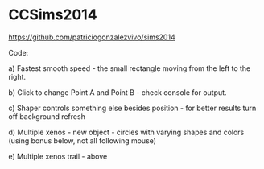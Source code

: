 CCSims2014
==========

https://github.com/patriciogonzalezvivo/sims2014


Code:

a) Fastest smooth speed - the small rectangle moving from the left to the right.

b) Click to change Point A and Point B - check console for output.

c) Shaper controls something else besides position - for better results turn off background refresh

d) Multiple xenos - new object - circles with varying shapes and colors (using bonus below, not all following mouse)

e) Multiple xenos trail - above